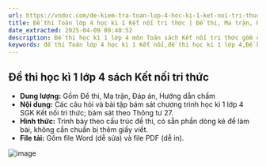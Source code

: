 ```yaml
---
url: https://vndoc.com/de-kiem-tra-toan-lop-4-hoc-ki-1-ket-noi-tri-thuc
title: Đề thi Toán lớp 4 học kì 1 Kết nối tri thức | Đề thi, Ma trận, Hướng dẫn chấm
date_extracted: 2025-04-09 09:40:52
description: Đề thi học kì 1 lớp 4 môn Toán sách Kết nối tri thức gồm các ma trận, đề thi và hướng dẫn chấm bám sát theo Thông tư 27, độc quyền chỉ có trên VnDoc.
keywords: đề thi Toán lớp 4 học kì 1 Kết nối,đề thi học kì 1 lớp 4,Đề kiểm tra Toán lớp 4 học kì 1,Đề thi Toán lớp 4 học kì 1,đề thi học kì 1 lớp 4 Kết nối,đề thi toán lớp 4 kì 1,đề kiểm tra học kì 1 toán lớp 4
---
```


## **Đề thi học kì 1 lớp 4 sách Kết nối tri thức**
  * **Dung lượng:** Gồm Đề thi, Ma trận, Đáp án, Hướng dẫn chấm
  * **Nội dung:** Các câu hỏi và bài tập bám sát chương trình học kì 1 lớp 4 SGK Kết nối tri thức; bám sát theo Thông tư 27.
  * **Hình thức:** Trình bày theo cấu trúc đề thi, có sẵn phần dòng kẻ để làm bài, không cần chuẩn bị thêm giấy viết.
  * **File tải:** Gồm file Word \(dễ sửa\) và file PDF \(dễ in\).

![image](https://i.vdoc.vn/data/image/2023/12/01/de-kiem-tra-toan-lop-4-hoc-ki-1-ket-noi-tri-thuc.png)
